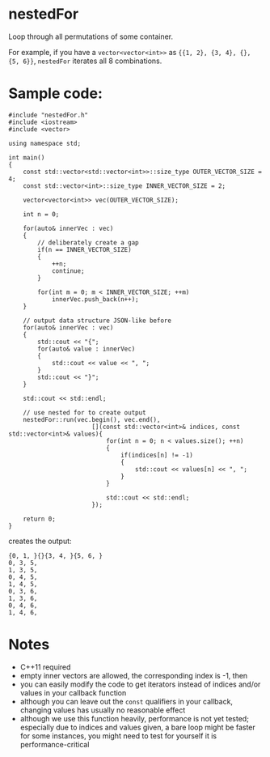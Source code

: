 # nestedFor
Loop through all permutations of some container.

For example, if you have a `vector<vector<int>>` as `{{1, 2}, {3, 4}, {}, {5, 6}}`, `nestedFor` iterates all 8 combinations.

# Sample code:

    #include "nestedFor.h"
    #include <iostream>
    #include <vector>

    using namespace std;

    int main()
    {
        const std::vector<std::vector<int>>::size_type OUTER_VECTOR_SIZE = 4;
        const std::vector<int>::size_type INNER_VECTOR_SIZE = 2;

        vector<vector<int>> vec(OUTER_VECTOR_SIZE);

        int n = 0;

        for(auto& innerVec : vec)
        {
            // deliberately create a gap
            if(n == INNER_VECTOR_SIZE)
            {
                ++n;
                continue;
            }

            for(int m = 0; m < INNER_VECTOR_SIZE; ++m)
                innerVec.push_back(n++);
        }

        // output data structure JSON-like before
        for(auto& innerVec : vec)
        {
            std::cout << "{";
            for(auto& value : innerVec)
            {
                std::cout << value << ", ";
            }
            std::cout << "}";
        }

        std::cout << std::endl;

        // use nested for to create output
        nestedFor::run(vec.begin(), vec.end(),
                           [](const std::vector<int>& indices, const std::vector<int>& values){
                               for(int n = 0; n < values.size(); ++n)
                               {
                                   if(indices[n] != -1)
                                   {
                                       std::cout << values[n] << ", ";
                                   }
                               }

                               std::cout << std::endl;
                           });

        return 0;
    }

creates the output:

    {0, 1, }{}{3, 4, }{5, 6, }
    0, 3, 5, 
    1, 3, 5, 
    0, 4, 5, 
    1, 4, 5, 
    0, 3, 6, 
    1, 3, 6, 
    0, 4, 6, 
    1, 4, 6, 

# Notes
* C++11 required
* empty inner vectors are allowed, the corresponding index is -1, then
* you can easily modify the code to get iterators instead of indices and/or values in your callback function
* although you can leave out the `const` qualifiers in your callback, changing values has usually no reasonable effect
* although we use this function heavily, performance is not yet tested; especially due to indices and values given, a bare loop might be faster for some instances, you might need to test for yourself it is performance-critical
